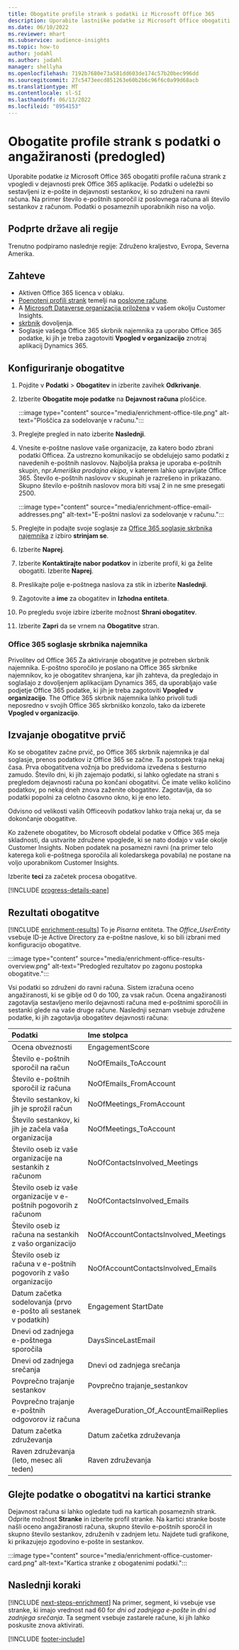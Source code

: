 ```yaml
---
title: Obogatite profile strank s podatki iz Microsoft Office 365
description: Uporabite lastniške podatke iz Microsoft Office obogatiti svoje profile strank s podatki o angažiranosti.
ms.date: 06/10/2022
ms.reviewer: mhart
ms.subservice: audience-insights
ms.topic: how-to
author: jodahl
ms.author: jodahl
manager: shellyha
ms.openlocfilehash: 7192b7680e73a581dd603de174c57b20bec996dd
ms.sourcegitcommit: 27c5473eecd851263e60b2b6c96f6c0a99d68acb
ms.translationtype: MT
ms.contentlocale: sl-SI
ms.lasthandoff: 06/13/2022
ms.locfileid: "8954153"
---
```

# <a name="enrich-customer-profiles-with-engagement-data-preview"></a>Obogatite profile strank s podatki o angažiranosti (predogled)

Uporabite podatke iz Microsoft Office 365 obogatiti profile računa strank z vpogledi v dejavnosti prek Office 365 aplikacije. Podatki o udeležbi so sestavljeni iz e-pošte in dejavnosti sestankov, ki so združeni na ravni računa. Na primer število e-poštnih sporočil iz poslovnega računa ali število sestankov z računom. Podatki o posameznih uporabnikih niso na voljo.

## <a name="supported-countries-or-regions"></a>Podprte države ali regije

Trenutno podpiramo naslednje regije: Združeno kraljestvo, Evropa, Severna Amerika.

## <a name="prerequisites"></a>Zahteve

- Aktiven Office 365 licenca v oblaku.
- [Poenoteni profili strank](customer-profiles.md) temelji na [poslovne račune](work-with-business-accounts.md).
- A [Microsoft Dataverse organizacija priložena](create-environment.md#step-3-connect-to-microsoft-dataverse) v vašem okolju Customer Insights.
- [skrbnik](permissions.md#admin) dovoljenja.
- Soglasje vašega Office 365 skrbnik najemnika za uporabo Office 365 podatke, ki jih je treba zagotoviti **Vpogled v organizacijo** znotraj aplikacij Dynamics 365.

## <a name="configure-the-enrichment"></a>Konfiguriranje obogatitve

1. Pojdite v **Podatki** > **Obogatitev** in izberite zavihek **Odkrivanje**.

1. Izberite **Obogatite moje podatke** na **Dejavnost računa** ploščice.

   :::image type="content" source="media/enrichment-office-tile.png" alt-text="Ploščica za sodelovanje v računu.":::

1. Preglejte pregled in nato izberite **Naslednji**.

1. Vnesite e-poštne naslove vaše organizacije, za katero bodo zbrani podatki Officea. Za ustrezno komunikacijo se obdelujejo samo podatki z navedenih e-poštnih naslovov. Najboljša praksa je uporaba e-poštnih skupin, npr.*Ameriška prodajna ekipa*, v katerem lahko upravljate Office 365. Število e-poštnih naslovov v skupinah je razrešeno in prikazano. Skupno število e-poštnih naslovov mora biti vsaj 2 in ne sme presegati 2500.

   :::image type="content" source="media/enrichment-office-email-addresses.png" alt-text="E-poštni naslovi za sodelovanje v računu.":::

1. Preglejte in podajte svoje soglasje za [Office 365 soglasje skrbnika najemnika](#office-365-tenant-administrator-consent) z izbiro **strinjam se**.

1. Izberite **Naprej**.

1. Izberite **Kontaktirajte nabor podatkov** in izberite profil, ki ga želite obogatiti. Izberite **Naprej**.

1. Preslikajte polje e-poštnega naslova za stik in izberite **Naslednji**.

1. Zagotovite a **ime** za obogatitev in **Izhodna entiteta**.

1. Po pregledu svoje izbire izberite možnost **Shrani obogatitev**.

1. Izberite **Zapri** da se vrnem na **Obogatitve** stran.

### <a name="office-365-tenant-administrator-consent"></a>Office 365 soglasje skrbnika najemnika

Privolitev od Office 365 Za aktiviranje obogatitve je potreben skrbnik najemnika. E-poštno sporočilo je poslano na Office 365 skrbnike najemnikov, ko je obogatitev shranjena, kar jih zahteva, da pregledajo in soglašajo z dovoljenjem aplikacijam Dynamics 365, da uporabljajo vaše podjetje Office 365 podatke, ki jih je treba zagotoviti **Vpogled v organizacijo**. The Office 365 skrbnik najemnika lahko privoli tudi neposredno v svojih Office 365 skrbniško konzolo, tako da izberete **Vpogled v organizacijo**.

## <a name="running-the-enrichment-for-the-first-time"></a>Izvajanje obogatitve prvič

Ko se obogatitev začne prvič, po Office 365 skrbnik najemnika je dal soglasje, prenos podatkov iz Office 365 se začne. Ta postopek traja nekaj časa. Prva obogatitvena vožnja bo predvidoma izvedena s šesturno zamudo. Število dni, ki jih zajemajo podatki, si lahko ogledate na strani s pregledom dejavnosti računa po končani obogatitvi. Če imate veliko količino podatkov, po nekaj dneh znova zaženite obogatitev. Zagotavlja, da so podatki popolni za celotno časovno okno, ki je eno leto.

Odvisno od velikosti vaših Officeovih podatkov lahko traja nekaj ur, da se dokončanje obogatitve.

Ko zaženete obogatitev, bo Microsoft obdelal podatke v Office 365 meja skladnosti, da ustvarite združene vpoglede, ki se nato dodajo v vaše okolje Customer Insights. Noben podatek na posamezni ravni (na primer telo katerega koli e-poštnega sporočila ali koledarskega povabila) ne postane na voljo uporabnikom Customer Insights.

Izberite **teci** za začetek procesa obogatitve.

[!INCLUDE [progress-details-pane](includes/progress-details-pane.md)]

## <a name="enrichment-results"></a>Rezultati obogatitve

[!INCLUDE [enrichment-results](includes/enrichment-results.md)] To je *Pisarna* entiteta. The *Office_UserEntity* vsebuje ID-je Active Directory za e-poštne naslove, ki so bili izbrani med konfiguracijo obogatitve.

:::image type="content" source="media/enrichment-office-results-overview.png" alt-text="Predogled rezultatov po zagonu postopka obogatitve.":::

Vsi podatki so združeni do ravni računa. Sistem izračuna oceno angažiranosti, ki se giblje od 0 do 100, za vsak račun. Ocena angažiranosti zagotavlja sestavljeno merilo dejavnosti računa med e-poštnimi sporočili in sestanki glede na vaše druge račune. Naslednji seznam vsebuje združene podatke, ki jih zagotavlja obogatitev dejavnosti računa:

| Podatki                                                                              | Ime stolpca                              |
| :-------------------------------------------------------------------------------- |:---------------------------------------- |
| Ocena obveznosti                                                                  |  EngagementScore                         |
| Število e-poštnih sporočil na račun                                                       |  NoOfEmails_ToAccount                    |
| Število e-poštnih sporočil iz računa                                                     |  NoOfEmails_FromAccount                  |
| Število sestankov, ki jih je sprožil račun                                           |  NoOfMeetings_FromAccount                |
| Število sestankov, ki jih je začela vaša organizacija                                 |  NoOfMeetings_ToAccount                  |
| Število oseb iz vaše organizacije na sestankih z računom                  |  NoOfContactsInvolved_Meetings           |
| Število oseb iz vaše organizacije v e-poštnih pogovorih z računom       |  NoOfContactsInvolved_Emails             |
| Število oseb iz računa na sestankih z vašo organizacijo                  |  NoOfAccountContactsInvolved_Meetings    |
| Število oseb iz računa v e-poštnih pogovorih z vašo organizacijo       |  NoOfAccountContactsInvolved_Emails      |
| Datum začetka sodelovanja (prvo e-pošto ali sestanek v podatkih)                        |  Engagement StartDate                     |
| Dnevi od zadnjega e-poštnega sporočila                                                             |  DaysSinceLastEmail                      |
| Dnevi od zadnjega srečanja                                                           |  Dnevi od zadnjega srečanja                    |
| Povprečno trajanje sestankov                                                      |  Povprečno trajanje_sestankov             |
| Povprečno trajanje e-poštnih odgovorov iz računa                                    |  AverageDuration_Of_AccountEmailReplies  |
| Datum začetka združevanja                                                            |  Datum začetka združevanja                    |
| Raven združevanja (leto, mesec ali teden)                                          |  Raven združevanja                        |

## <a name="see-enrichment-data-on-the-customer-card"></a>Glejte podatke o obogatitvi na kartici stranke

Dejavnost računa si lahko ogledate tudi na karticah posameznih strank. Odprite možnost **Stranke** in izberite profil stranke. Na kartici stranke boste našli oceno angažiranosti računa, skupno število e-poštnih sporočil in skupno število sestankov, združenih v zadnjem letu. Najdete tudi grafikone, ki prikazujejo zgodovino e-pošte in sestankov.

:::image type="content" source="media/enrichment-office-customer-card.png" alt-text="Kartica stranke z obogatenimi podatki.":::

## <a name="next-steps"></a>Naslednji koraki

[!INCLUDE [next-steps-enrichment](includes/next-steps-enrichment.md)]
Na primer, segment, ki vsebuje vse stranke, ki imajo vrednost nad 60 for *dni od zadnjega e-pošte* in *dni od zadnjega srečanja*. Ta segment vsebuje zastarele račune, ki jih lahko poskusite znova aktivirati.

[!INCLUDE [footer-include](includes/footer-banner.md)]
